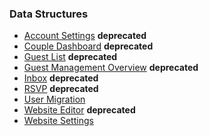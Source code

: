 ### Data Structures

* [Account Settings](https://github.com/AmpersandHQ/gettingmarried/wiki/Account-Settings-data-structure) **deprecated**
* [Couple Dashboard](https://github.com/AmpersandHQ/gettingmarried/wiki/Couple-dashboard-data-structure)  **deprecated**
* [Guest List](https://github.com/AmpersandHQ/gettingmarried/wiki/Guest-List-Data-Structure) **deprecated**
* [Guest Management Overview](https://github.com/AmpersandHQ/gettingmarried/wiki/Guest-Management-Overview-data-structure) **deprecated**
* [Inbox](https://github.com/AmpersandHQ/gettingmarried/wiki/Inbox-data-structure) **deprecated**
* [RSVP](https://github.com/AmpersandHQ/gettingmarried/wiki/RSVP-data-structure) **deprecated**
* [User Migration](https://github.com/AmpersandHQ/gettingmarried/wiki/User-migration-data-structure)
* [Website Editor](https://github.com/AmpersandHQ/gettingmarried/wiki/Website-Editor-Data-Structure) **deprecated**
* [Website Settings](https://github.com/AmpersandHQ/gettingmarried/wiki/Website-Settings-data-structure)